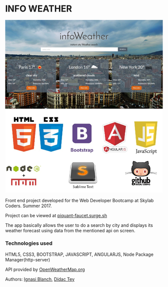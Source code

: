 # INFO WEATHER

![screenshot](img/Home.jpg)
![screenshot](img/herr.jpg)

Front end project developed for the Web Developer Bootcamp at Skylab Coders. Summer 2017.

Project can be viewed at [piquant-faucet.surge.sh](http://piquant-faucet.surge.sh)

The app basically allows the user to do a search by city and displays its weather forecast using data from the mentioned api on screen.

### Technologies used
HTML5, CSS3, BOOTSTRAP, JAVASCRIPT, ANGULARJS, 
Node Package Manager(http-server)

API provided by [OpenWeatherMap.org](https://openweathermap.org/api)


Authors: 
[Ignasi Blanch](github.com/ignblanch),
[Dídac Tey](github.com/Toreex)







